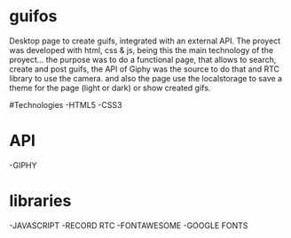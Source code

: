 # guifos
Desktop page to create guifs, integrated with an external API.
The proyect was developed with html, css & js, being this the main technology of the proyect...
the purpose was to do a functional page, that allows to search, create and post guifs, 
the API of Giphy was the source to do that and RTC library to use the camera.
and also the page use the localstorage to save a theme for the page (light or dark) or show created gifs.

#Technologies
-HTML5
-CSS3
# API
-GIPHY

# libraries
-JAVASCRIPT
-RECORD RTC
-FONTAWESOME
-GOOGLE FONTS
